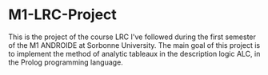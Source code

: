 # M1-LRC-Project

This is the project of the course LRC I've followed during the first semester of the M1 ANDROIDE at Sorbonne University.
The main goal of this project is to implement the method of analytic tableaux in the description logic ALC, in the Prolog programming language.
